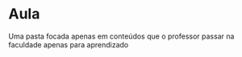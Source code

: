 # Aula
Uma pasta focada apenas em conteúdos que o professor passar na faculdade
apenas para aprendizado
